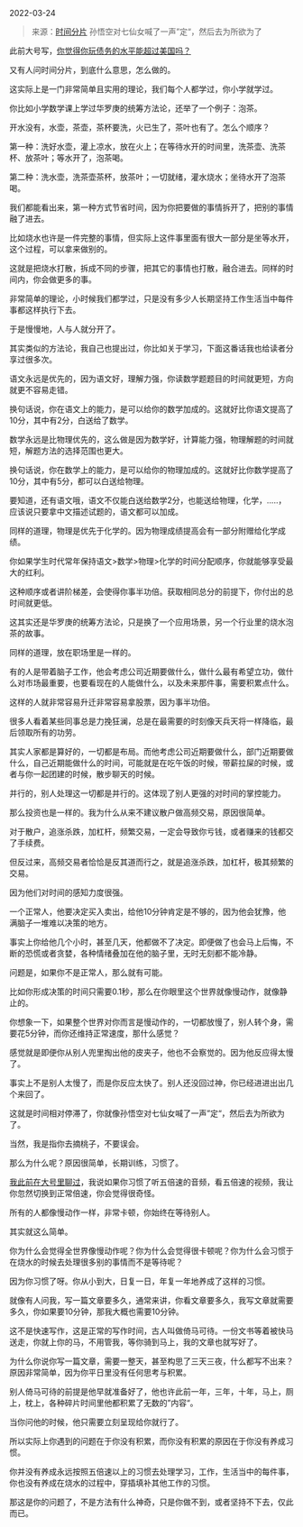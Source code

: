 2022-03-24

> 来源：[时间分片](http://mp.weixin.qq.com/s?__biz=MzU3NDc5Nzc0NQ==&mid=2247514846&idx=1&sn=8c4afd758bbb471d86812c09df49c495&chksm=fd2e1800ca5991166050a9bd7e511a604697cf40d73b1a6c331510bc4af85480ab6950051969&scene=27#wechat_redirect)
> 孙悟空对七仙女喊了一声”定“，然后去为所欲为了

此前大号写，[你觉得你玩债务的水平能超过美国吗？](http://mp.weixin.qq.com/s?__biz=MzU0MjYwNDU2Mw==&mid=2247504628&idx=1&sn=7f81a6dd1be57f10e2833db8f181a80d&chksm=fb1abe88cc6d379e888f294f32a04ba9233fb313ecf519ddf20ec198cbd4d6bd391d6354c31c&scene=21#wechat_redirect)  

  

又有人问时间分片，到底什么意思，怎么做的。

  

这实际上是一门非常简单且实用的理论，我们每个人都学过，你小学就学过。  

  

你比如小学数学课上学过华罗庚的统筹方法论，还举了一个例子：泡茶。

  

开水没有，水壶，茶壶，茶杯要洗，火已生了，茶叶也有了。怎么个顺序？

  

第一种：洗好水壶，灌上凉水，放在火上；在等待水开的时间里，洗茶壶、洗茶杯、放茶叶；等水开了，泡茶喝。

  

第二种：洗水壶，洗茶壶茶杯，放茶叶；一切就绪，灌水烧水；坐待水开了泡茶喝。

  

我们都能看出来，第一种方式节省时间，因为你把要做的事情拆开了，把别的事情融了进去。  

  

比如烧水也许是一件完整的事情，但实际上这件事里面有很大一部分是坐等水开，这个过程，可以拿来做别的。

  

这就是把烧水打散，拆成不同的步骤，把其它的事情也打散，融合进去。同样的时间内，你会做更多的事。  

  

非常简单的理论，小时候我们都学过，只是没有多少人长期坚持工作生活当中每件事都这样执行下去。  

  

于是慢慢地，人与人就分开了。

  

其实类似的方法论，我自己也提出过，你比如关于学习，下面这番话我也给读者分享过很多次。

  

语文永远是优先的，因为语文好，理解力强，你读数学题题目的时间就更短，方向就更不容易走错。

  

换句话说，你在语文上的能力，是可以给你的数学加成的。这就好比你语文提高了10分，其中有2分，白送给了数学。

  

数学永远是比物理优先的，这么做是因为数学好，计算能力强，物理解题的时间就短，解题方法的选择范围也更大。

  

换句话说，你在数学上的能力，是可以给你的物理加成的。这就好比你数学提高了10分，其中有5分，都可以白送给物理。  

  

要知道，还有语文哦，语文不仅能白送给数学2分，也能送给物理，化学，.....，应该说只要拿中文描述试题的，语文都可以加成。

  

同样的道理，物理是优先于化学的。因为物理成绩提高会有一部分附赠给化学成绩。  

  

你如果学生时代常年保持语文>数学>物理>化学的时间分配顺序，你就能够享受最大的红利。

  

这种顺序或者讲阶梯差，会使得你事半功倍。获取相同总分的前提下，你付出的总时间就更低。

  

这其实还是华罗庚的统筹方法论，只是换了一个应用场景，另一个行业里的烧水泡茶的故事。  
  

同样的道理，放在职场里是一样的。  

  

有的人是带着脑子工作，他会考虑公司近期要做什么，做什么最有希望立功，做什么对市场最重要，也要看现在的人能做什么，以及未来那件事，需要积累点什么。

  

这样的人就非常容易升迁非常容易拿股票，因为事半功倍。  

  

很多人看着某些同事总是力挽狂澜，总是在最需要的时刻像天兵天将一样降临，最后领取所有的功劳。

  

其实人家都是算好的，一切都是布局。而他考虑公司近期要做什么，部门近期要做什么，自己近期能做什么的时间，可能就是在吃午饭的时候，带薪拉屎的时候，或者与你一起团建的时候，散步聊天的时候。

  

并行的，别人处理这一切都是并行的。这体现了别人更强的对时间的掌控能力。  

  

那么投资也是一样的。我为什么从来不建议散户做高频交易，原因很简单。

  

对于散户，追涨杀跌，加杠杆，频繁交易，一定会导致你亏钱，或者赚来的钱都交了手续费。  

  

但反过来，高频交易者恰恰是反其道而行之，就是追涨杀跌，加杠杆，极其频繁的交易。  

  

因为他们对时间的感知力度很强。  

  

一个正常人，他要决定买入卖出，给他10分钟肯定是不够的，因为他会犹豫，他满脑子一堆难以决策的地方。

  

事实上你给他几个小时，甚至几天，他都做不了决定。即便做了也会马上后悔，不断的恐慌或者贪婪，各种情绪叠加在他的脑子里，无时无刻都不能冷静。

  

问题是，如果你不是正常人，那么就有可能。

  

比如你形成决策的时间只需要0.1秒，那么在你眼里这个世界就像慢动作，就像静止的。  

  

你想象一下，如果整个世界对你而言是慢动作的，一切都放慢了，别人转个身，需要花5分钟，而你还维持正常速度，那什么感觉？  

  

感觉就是即便你从别人兜里掏出他的皮夹子，他也不会察觉的。因为他反应得太慢了。

  

事实上不是别人太慢了，而是你反应太快了。别人还没回过神，你已经进进出出几个来回了。

  

这就是时间相对停滞了，你就像孙悟空对七仙女喊了一声”定“，然后去为所欲为了。

  

当然，我是指你去摘桃子，不要误会。

  

那么为什么呢？原因很简单，长期训练，习惯了。  

  

[我此前在大号里聊过](https://mp.weixin.qq.com/s?__biz=MzU0MjYwNDU2Mw==&mid=2247504492&idx=1&sn=a22257e9c628f8364a7ee5b3a3198500&chksm=fb1abe10cc6d3706ecef4f5209b6fd6797fd91cb1eca0d644e0a67bd4fd8f330022cefd7254f&token=370042993&lang=zh_CN&scene=21#wechat_redirect)，我说如果你习惯了听五倍速的音频，看五倍速的视频，我让你忽然切换到正常倍速，你会觉得很奇怪。  

  

所有的人都像慢动作一样，非常卡顿，你始终在等待别人。  

  

其实就这么简单。  

  

你为什么会觉得全世界像慢动作呢？你为什么会觉得很卡顿呢？你为什么会习惯于在烧水的时候去处理很多别的事情而不是等待呢？  

  

因为你习惯了呀。你从小到大，日复一日，年复一年地养成了这样的习惯。

  

就像有人问我，写一篇文章要多久，通常来讲，你看文章要多久，我写文章就需要多久，你如果要10分钟，那我大概也需要10分钟。  

  

这不是快速写作，这是正常的写作时间，古人叫做倚马可待。一份文书等着被快马送走，你就上你的马，不用管我，等你骑到马上，我的文章也就写好了。  

  

为什么你说你写一篇文章，需要一整天，甚至构思了三天三夜，什么都写不出来？原因非常简单，因为你平日里没有任何思考与积累。

  

别人倚马可待的前提是他早就准备好了，他也许此前一年，三年，十年，马上，厕上，枕上，各种碎片时间里他都积累了无数的”内容“。

  

当你问他的时候，他只需要立刻呈现给你就行了。  

  

所以实际上你遇到的问题在于你没有积累，而你没有积累的原因在于你没有养成习惯。  

  

你并没有养成永远按照五倍速以上的习惯去处理学习，工作，生活当中的每件事，你也没有养成在烧水的过程中，穿插填补其他工作的习惯。  

  

那这是你的问题了，不是方法有什么神奇，只是你做不到，或者坚持不下去，仅此而已。

